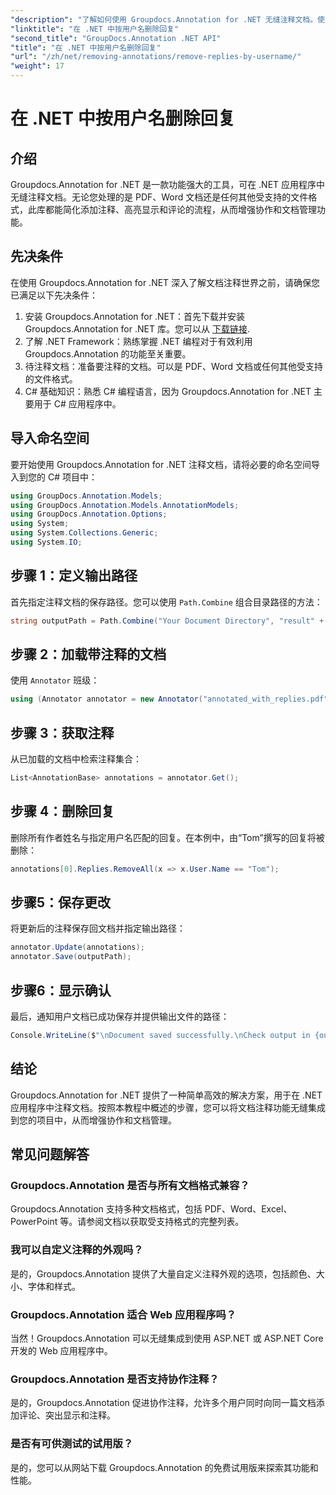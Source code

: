 ```yaml
---
"description": "了解如何使用 Groupdocs.Annotation for .NET 无缝注释文档。使用这款强大的工具，增强协作和文档管理。"
"linktitle": "在 .NET 中按用户名删除回复"
"second_title": "GroupDocs.Annotation .NET API"
"title": "在 .NET 中按用户名删除回复"
"url": "/zh/net/removing-annotations/remove-replies-by-username/"
"weight": 17
---
```


# 在 .NET 中按用户名删除回复

## 介绍
Groupdocs.Annotation for .NET 是一款功能强大的工具，可在 .NET 应用程序中无缝注释文档。无论您处理的是 PDF、Word 文档还是任何其他受支持的文件格式，此库都能简化添加注释、高亮显示和评论的流程，从而增强协作和文档管理功能。
## 先决条件
在使用 Groupdocs.Annotation for .NET 深入了解文档注释世界之前，请确保您已满足以下先决条件：
1. 安装 Groupdocs.Annotation for .NET：首先下载并安装 Groupdocs.Annotation for .NET 库。您可以从 [下载链接](https://releases。groupdocs.com/annotation/net/).
2. 了解 .NET Framework：熟练掌握 .NET 编程对于有效利用 Groupdocs.Annotation 的功能至关重要。
3. 待注释文档：准备要注释的文档。可以是 PDF、Word 文档或任何其他受支持的文件格式。
4. C# 基础知识：熟悉 C# 编程语言，因为 Groupdocs.Annotation for .NET 主要用于 C# 应用程序中。

## 导入命名空间
要开始使用 Groupdocs.Annotation for .NET 注释文档，请将必要的命名空间导入到您的 C# 项目中：
```csharp
using GroupDocs.Annotation.Models;
using GroupDocs.Annotation.Models.AnnotationModels;
using GroupDocs.Annotation.Options;
using System;
using System.Collections.Generic;
using System.IO;
```
## 步骤 1：定义输出路径
首先指定注释文档的保存路径。您可以使用 `Path.Combine` 组合目录路径的方法：
```csharp
string outputPath = Path.Combine("Your Document Directory", "result" + Path.GetExtension("input.pdf"));
```
## 步骤 2：加载带注释的文档
使用 `Annotator` 班级：
```csharp
using (Annotator annotator = new Annotator("annotated_with_replies.pdf"))
```
## 步骤 3：获取注释
从已加载的文档中检索注释集合：
```csharp
List<AnnotationBase> annotations = annotator.Get();
```
## 步骤 4：删除回复
删除所有作者姓名与指定用户名匹配的回复。在本例中，由“Tom”撰写的回复将被删除：
```csharp
annotations[0].Replies.RemoveAll(x => x.User.Name == "Tom");
```
## 步骤5：保存更改
将更新后的注释保存回文档并指定输出路径：
```csharp
annotator.Update(annotations);
annotator.Save(outputPath);
```
## 步骤6：显示确认
最后，通知用户文档已成功保存并提供输出文件的路径：
```csharp
Console.WriteLine($"\nDocument saved successfully.\nCheck output in {outputPath}.");
```
## 结论
Groupdocs.Annotation for .NET 提供了一种简单高效的解决方案，用于在 .NET 应用程序中注释文档。按照本教程中概述的步骤，您可以将文档注释功能无缝集成到您的项目中，从而增强协作和文档管理。
## 常见问题解答
### Groupdocs.Annotation 是否与所有文档格式兼容？
Groupdocs.Annotation 支持多种文档格式，包括 PDF、Word、Excel、PowerPoint 等。请参阅文档以获取受支持格式的完整列表。
### 我可以自定义注释的外观吗？
是的，Groupdocs.Annotation 提供了大量自定义注释外观的选项，包括颜色、大小、字体和样式。
### Groupdocs.Annotation 适合 Web 应用程序吗？
当然！Groupdocs.Annotation 可以无缝集成到使用 ASP.NET 或 ASP.NET Core 开发的 Web 应用程序中。
### Groupdocs.Annotation 是否支持协作注释？
是的，Groupdocs.Annotation 促进协作注释，允许多个用户同时向同一篇文档添加评论、突出显示和注释。
### 是否有可供测试的试用版？
是的，您可以从网站下载 Groupdocs.Annotation 的免费试用版来探索其功能和性能。